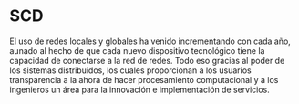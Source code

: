 # SCD
El uso de redes locales y globales ha venido incrementando con cada año, aunado al hecho de que cada nuevo dispositivo tecnológico tiene la capacidad de conectarse a la red de redes. Todo eso gracias al poder de los sistemas distribuidos, los cuales proporcionan a los usuarios transparencia a la ahora de hacer procesamiento computacional y a los ingenieros un área para la innovación e implementación de servicios.
